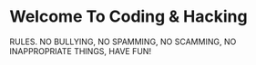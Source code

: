 # Welcome To Coding & Hacking
RULES.
NO BULLYING,
NO SPAMMING,
NO SCAMMING,
NO INAPPROPRIATE THINGS,
HAVE FUN!

